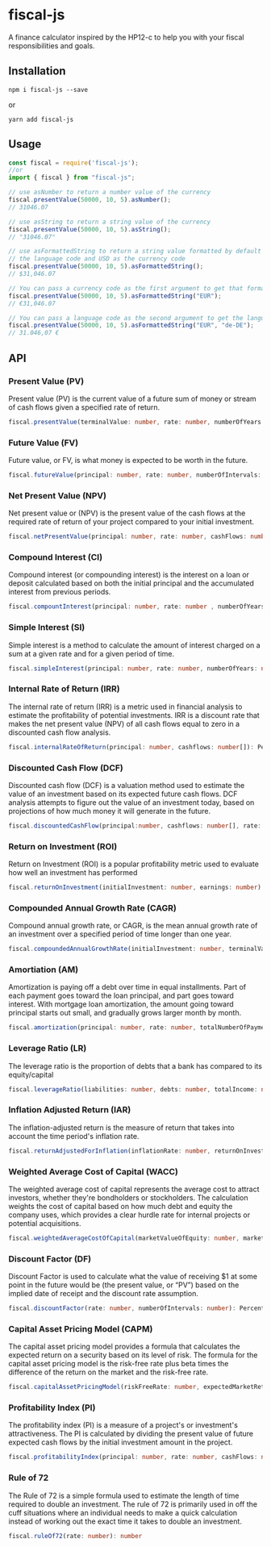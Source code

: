 # fiscal-js
A finance calculator inspired by the HP12-c to help you with your fiscal responsibilities and goals.

## Installation
```
npm i fiscal-js --save
```
or
```
yarn add fiscal-js
```

## Usage
```ts
const fiscal = require('fiscal-js');
//or
import { fiscal } from "fiscal-js";

// use asNumber to return a number value of the currency
fiscal.presentValue(50000, 10, 5).asNumber();
// 31046.07

// use asString to return a string value of the currency
fiscal.presentValue(50000, 10, 5).asString();
// "31046.07"

// use asFormattedString to return a string value formatted by default with en-US as
// the language code and USD as the currency code
fiscal.presentValue(50000, 10, 5).asFormattedString();
// $31,046.07

// You can pass a currency code as the first argument to get that format in currency
fiscal.presentValue(50000, 10, 5).asFormattedString("EUR");
// €31,046.07

// You can pass a language code as the second argument to get the language format included with the currency
fiscal.presentValue(50000, 10, 5).asFormattedString("EUR", "de-DE");
// 31.046,07 €
```

## API

### Present Value (PV)
Present value (PV) is the current value of a future sum of money or stream of cash flows given a specified rate of return.

```ts
fiscal.presentValue(terminalValue: number, rate: number, numberOfYears: number): Currency
```

### Future Value (FV)
Future value, or FV, is what money is expected to be worth in the future.
```ts
fiscal.futureValue(principal: number, rate: number, numberOfIntervals: number): Currency
```

### Net Present Value (NPV)
Net present value or (NPV) is the present value of the cash flows at the required rate of return of your project compared to your initial investment.
```ts
fiscal.netPresentValue(principal: number, rate: number, cashFlows: number[]): Currency
```

### Compound Interest (CI)
Compound interest (or compounding interest) is the interest on a loan or deposit calculated based on both the initial principal and the accumulated interest from previous periods.
```ts
fiscal.compountInterest(principal: number, rate: number , numberOfYears: number): Percent
```

### Simple Interest (SI)
Simple interest is a method to calculate the amount of interest charged on a sum at a given rate and for a given period of time.
```ts
fiscal.simpleInterest(principal: number, rate: number, numberOfYears: number): Percent
```

### Internal Rate of Return (IRR)
The internal rate of return (IRR) is a metric used in financial analysis to estimate the profitability of potential investments. IRR is a discount rate that makes the net present value (NPV) of all cash flows equal to zero in a discounted cash flow analysis.
```ts
fiscal.internalRateOfReturn(principal: number, cashflows: number[]): Percent
```

### Discounted Cash Flow (DCF)
Discounted cash flow (DCF) is a valuation method used to estimate the value of an investment based on its expected future cash flows. DCF analysis attempts to figure out the value of an investment today, based on projections of how much money it will generate in the future.
```ts
fiscal.discountedCashFlow(principal:number, cashflows: number[], rate: number): Currency
```

### Return on Investment (ROI)
Return on Investment (ROI) is a popular profitability metric used to evaluate how well an investment has performed
```ts
fiscal.returnOnInvestment(initialInvestment: number, earnings: number): Percent
```

### Compounded Annual Growth Rate (CAGR)
Compound annual growth rate, or CAGR, is the mean annual growth rate of an investment over a specified period of time longer than one year.
```ts
fiscal.compoundedAnnualGrowthRate(initialInvestment: number, terminalValue: number, numberOfYears: number): Percent
```

### Amortiation (AM)
Amortization is paying off a debt over time in equal installments. Part of each payment goes toward the loan principal, and part goes toward interest. With mortgage loan amortization, the amount going toward principal starts out small, and gradually grows larger month by month.
```ts
fiscal.amortization(principal: number, rate: number, totalNumberOfPayments: number, intervalInMonths: boolean = false, includeInitialPayment: boolean = false): Currency
```

### Leverage Ratio (LR)
The leverage ratio is the proportion of debts that a bank has compared to its equity/capital
```ts
fiscal.leverageRatio(liabilities: number, debts: number, totalIncome: number): number
```

### Inflation Adjusted Return (IAR)
The inflation-adjusted return is the measure of return that takes into account the time period's inflation rate.
```ts
fiscal.returnAdjustedForInflation(inflationRate: number, returnOnInvestment: number): Percent
```


### Weighted Average Cost of Capital (WACC)
The weighted average cost of capital represents the average cost to attract investors, whether they're bondholders or stockholders. The calculation weights the cost of capital based on how much debt and equity the company uses, which provides a clear hurdle rate for internal projects or potential acquisitions.
```ts
fiscal.weightedAverageCostOfCapital(marketValueOfEquity: number, marketValueOfDebt: number, costOfEquity: number, costOfDebt: number, corporateTaxRate: number): Currency
```

### Discount Factor (DF)
Discount Factor is used to calculate what the value of receiving $1 at some point in the future would be (the present value, or “PV”) based on the implied date of receipt and the discount rate assumption.
```ts
fiscal.discountFactor(rate: number, numberOfIntervals: number): Percent
```

### Capital Asset Pricing Model (CAPM)
The capital asset pricing model provides a formula that calculates the expected return on a security based on its level of risk. The formula for the capital asset pricing model is the risk-free rate plus beta times the difference of the return on the market and the risk-free rate.
```ts
fiscal.capitalAssetPricingModel(riskFreeRate: number, expectedMarketReturn: number, beta: number): Percent
```

### Profitability Index (PI)
The profitability index (PI) is a measure of a project's or investment's attractiveness. The PI is calculated by dividing the present value of future expected cash flows by the initial investment amount in the project.
```ts
fiscal.profitabilityIndex(principal: number, rate: number, cashFlows: number[]): number
```

### Rule of 72
The Rule of 72 is a simple formula used to estimate the length of time required to double an investment. The rule of 72 is primarily used in off the cuff situations where an individual needs to make a quick calculation instead of working out the exact time it takes to double an investment.
```ts
fiscal.ruleOf72(rate: number): number
```
